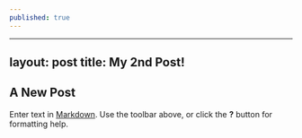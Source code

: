 ```yaml
---
published: true
---
```

---
layout: post
title: My 2nd Post!
---

## A New Post

Enter text in [Markdown](http://daringfireball.net/projects/markdown/). Use the toolbar above, or click the **?** button for formatting help.
